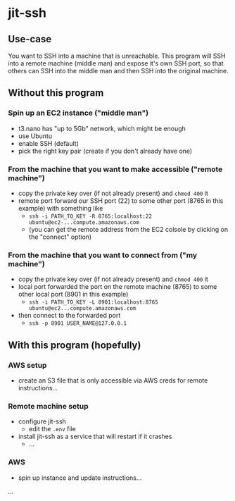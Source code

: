 # jit-ssh

## Use-case

You want to SSH into a machine that is unreachable. This program will SSH into a remote machine (middle man) and expose it's own SSH port, so that others can SSH into the middle man and then SSH into the original machine.

## Without this program

### Spin up an EC2 instance ("middle man")

* t3.nano has "up to 5Gb" network, which might be enough
* use Ubuntu
* enable SSH (default)
* pick the right key pair (create if you don't already have one)

### From the machine that you want to make accessible ("remote machine")

* copy the private key over (if not already present) and `chmod 400` it
* remote port forward our SSH port (22) to some other port (8765 in this example) with something like
  * `ssh -i PATH_TO_KEY -R 8765:localhost:22 ubuntu@ec2-...compute.amazonaws.com`
  * (you can get the remote address from the EC2 colsole by clicking on the "connect" option)

### From the machine that you want to connect from ("my machine")

* copy the private key over (if not already present) and `chmod 400` it
* local port forwarded the port on the remote machine (8765) to some other local port (8901 in this example)
  * `ssh -i PATH_TO_KEY -L 8901:localhost:8765 ubuntu@ec2...compute.amazonaws.com`
* then connect to the forwarded port
  * `ssh -p 8901 USER_NAME@127.0.0.1`

## With this program (hopefully)

### AWS setup

* create an S3 file that is only accessible via AWS creds for remote instructions...

### Remote machine setup

* configure jit-ssh
  * edit the `.env` file
* install jit-ssh as a service that will restart if it crashes
  * ...

### AWS

* spin up instance and update instructions...

...
